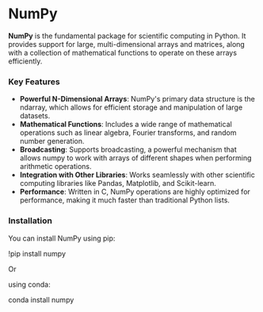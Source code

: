 # NumPy

**NumPy** is the fundamental package for scientific computing in Python. It provides support for large, multi-dimensional arrays and matrices, along with a collection of mathematical functions to operate on these arrays efficiently.

### Key Features

- **Powerful N-Dimensional Arrays**: NumPy's primary data structure is the ndarray, which allows for efficient storage and manipulation of large datasets.
- **Mathematical Functions**: Includes a wide range of mathematical operations such as linear algebra, Fourier transforms, and random number generation.
- **Broadcasting**: Supports broadcasting, a powerful mechanism that allows numpy to work with arrays of different shapes when performing arithmetic operations.
- **Integration with Other Libraries**: Works seamlessly with other scientific computing libraries like Pandas, Matplotlib, and Scikit-learn.
- **Performance**: Written in C, NumPy operations are highly optimized for performance, making it much faster than traditional Python lists.

### Installation

You can install NumPy using pip:

!pip install numpy


Or 

using conda:

conda install numpy

